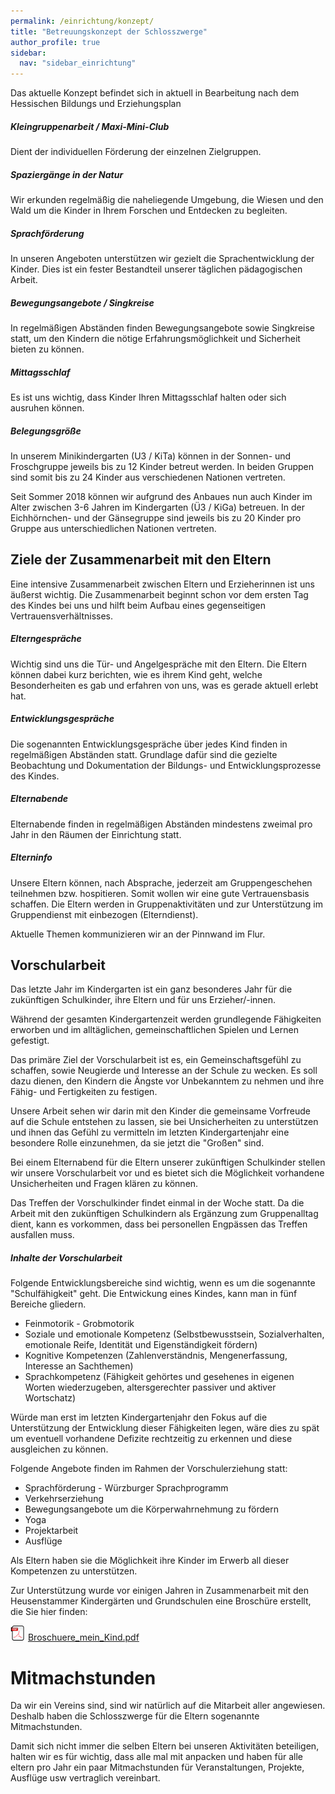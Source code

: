 ```yaml
---
permalink: /einrichtung/konzept/
title: "Betreuungskonzept der Schlosszwerge"
author_profile: true
sidebar:
  nav: "sidebar_einrichtung"
---
```

Das aktuelle Konzept befindet sich in aktuell in Bearbeitung nach dem Hessischen Bildungs und Erziehungsplan

##### Kleingruppenarbeit / Maxi-Mini-Club
Dient der individuellen Förderung der einzelnen Zielgruppen.

##### Spaziergänge in der Natur
Wir erkunden regelmäßig die naheliegende Umgebung, die Wiesen und den Wald um die Kinder in Ihrem Forschen und Entdecken zu begleiten.
 
##### Sprachförderung
In unseren Angeboten unterstützen wir gezielt die Sprachentwicklung der Kinder. Dies ist ein fester Bestandteil unserer täglichen pädagogischen Arbeit.
 
##### Bewegungsangebote / Singkreise
In regelmäßigen Abständen finden Bewegungsangebote sowie Singkreise statt, um den Kindern die nötige Erfahrungsmöglichkeit und Sicherheit bieten zu können.
 
##### Mittagsschlaf
Es ist uns wichtig, dass Kinder Ihren Mittagsschlaf halten oder sich ausruhen können. 

##### Belegungsgröße
In unserem Minikindergarten (U3 / KiTa) können in der Sonnen- und Froschgruppe jeweils bis zu 12 Kinder betreut werden. In beiden Gruppen sind somit bis zu 24 Kinder aus verschiedenen Nationen vertreten.

Seit Sommer 2018 können wir aufgrund des Anbaues nun auch Kinder im Alter zwischen 3-6 Jahren im Kindergarten (Ü3 / KiGa) betreuen. In der Eichhörnchen- und der Gänsegruppe sind jeweils bis zu 20 Kinder pro Gruppe aus unterschiedlichen Nationen vertreten. 


## Ziele der Zusammenarbeit mit den Eltern
Eine intensive Zusammenarbeit zwischen Eltern und Erzieherinnen ist uns äußerst wichtig. Die Zusammenarbeit beginnt schon vor dem ersten Tag des Kindes bei uns und hilft beim Aufbau eines gegenseitigen Vertrauensverhältnisses.
 
##### Elterngespräche
Wichtig sind uns die Tür- und Angelgespräche mit den Eltern. Die Eltern können dabei kurz berichten, wie es ihrem Kind geht, welche Besonderheiten es gab und erfahren von uns, was es gerade aktuell erlebt hat.
 
##### Entwicklungsgespräche
Die sogenannten Entwicklungsgespräche über jedes Kind finden in regelmäßigen Abständen statt. Grundlage dafür sind die gezielte Beobachtung und Dokumentation der Bildungs- und Entwicklungsprozesse des Kindes.
 
##### Elternabende
Elternabende finden in regelmäßigen Abständen mindestens zweimal pro Jahr in den Räumen der Einrichtung statt.
 
##### Elterninfo
Unsere Eltern können, nach Absprache, jederzeit am Gruppengeschehen teilnehmen bzw. hospitieren. Somit wollen wir eine gute Vertrauensbasis schaffen. Die Eltern werden in Gruppenaktivitäten und zur Unterstützung im Gruppendienst mit einbezogen (Elterndienst).
 
Aktuelle Themen kommunizieren wir an der Pinnwand im Flur.

## Vorschularbeit
Das letzte Jahr im Kindergarten ist ein ganz besonderes Jahr für die zukünftigen Schulkinder, ihre Eltern und für uns Erzieher/-innen.

Während der gesamten Kindergartenzeit werden grundlegende Fähigkeiten erworben und im alltäglichen, gemeinschaftlichen Spielen und Lernen gefestigt.

Das primäre Ziel der Vorschularbeit ist es, ein Gemeinschaftsgefühl zu schaffen, sowie Neugierde und Interesse an der Schule zu wecken. Es soll dazu dienen, den Kindern die Ängste vor Unbekanntem zu nehmen und ihre Fähig- und Fertigkeiten zu festigen. 

Unsere Arbeit sehen wir darin mit den Kinder die gemeinsame Vorfreude auf die Schule entstehen zu lassen, sie bei Unsicherheiten zu unterstützen und ihnen das Gefühl zu vermitteln im letzten Kindergartenjahr eine besondere Rolle einzunehmen, da sie jetzt die "Großen" sind. 

Bei einem Elternabend für die Eltern unserer zukünftigen Schulkinder stellen wir unsere Vorschularbeit vor und es bietet sich die Möglichkeit vorhandene Unsicherheiten und Fragen klären zu können. 

Das Treffen der Vorschulkinder findet einmal in der Woche statt. Da die Arbeit mit den zukünftigen Schulkindern als Ergänzung zum Gruppenalltag dient, kann es vorkommen, dass bei personellen Engpässen das Treffen ausfallen muss. 

##### Inhalte der Vorschularbeit

Folgende Entwicklungsbereiche sind wichtig, wenn es um die sogenannte "Schulfähigkeit" geht. Die Entwickung eines Kindes, kann man in fünf Bereiche gliedern.

* Feinmotorik - Grobmotorik
* Soziale und emotionale Kompetenz (Selbstbewusstsein, Sozialverhalten,  emotionale Reife, Identität und Eigenständigkeit fördern)
* Kognitive Kompetenzen (Zahlenverständnis, Mengenerfassung, Interesse an Sachthemen)
* Sprachkompetenz (Fähigkeit gehörtes und gesehenes in eigenen Worten wiederzugeben, altersgerechter passiver und aktiver Wortschatz)

Würde man erst im letzten Kindergartenjahr den Fokus auf die Unterstützung der Entwicklung dieser Fähigkeiten legen, wäre dies zu spät um eventuell vorhandene Defizite rechtzeitig zu erkennen und diese ausgleichen zu können.

Folgende Angebote finden im Rahmen der Vorschulerziehung statt:

* Sprachförderung - Würzburger Sprachprogramm
* Verkehrserziehung 
* Bewegungsangebote um die Körperwahrnehmung zu fördern
* Yoga
* Projektarbeit
* Ausflüge 
 
Als Eltern haben sie die Möglichkeit ihre Kinder im Erwerb all dieser Kompetenzen zu unterstützen. 

Zur Unterstützung wurde vor einigen Jahren in Zusammenarbeit mit den Heusenstammer Kindergärten und Grundschulen eine Broschüre erstellt, die Sie hier finden:

![PDF](/assets/images/social_icons/pdf.png) [Broschuere_mein_Kind.pdf](/assets/pdf/Broschuere_mein_Kind.pdf)

# Mitmachstunden

Da wir ein Vereins sind, sind wir natürlich auf die Mitarbeit aller angewiesen. Deshalb haben die Schlosszwerge für die Eltern sogenannte Mitmachstunden. 

Damit sich nicht immer die selben Eltern bei unseren Aktivitäten beteiligen, halten wir es für wichtig, dass alle mal mit anpacken und haben für alle eltern pro Jahr ein paar Mitmachstunden für Veranstaltungen, Projekte, Ausflüge usw vertraglich vereinbart.
